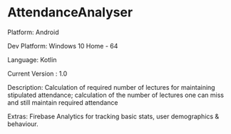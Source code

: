 # AttendanceAnalyser

Platform: Android

Dev Platform: Windows 10 Home - 64

Language: Kotlin

Current Version : 1.0

Description: Calculation of required number of lectures for maintaining stipulated attendance; calculation of the number of lectures one can miss and still maintain required attendance

Extras: Firebase Analytics for tracking basic stats, user demographics & behaviour.
